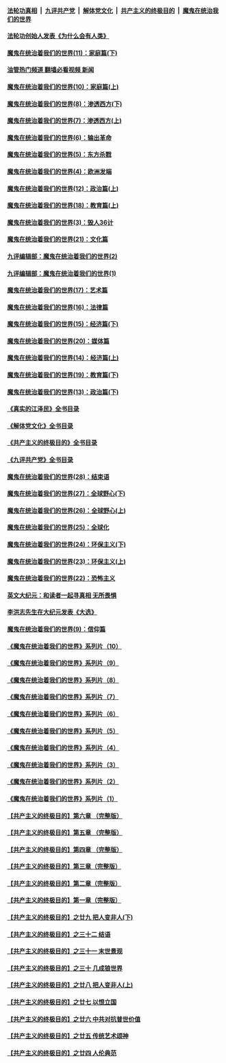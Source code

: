 ####  [法轮功真相](../../../../basic/blob/master/README.md?t=04092011) &nbsp;|&nbsp; [九评共产党](../../../../9ping.md/blob/master/README.md?t=04092011) &nbsp;|&nbsp; [解体党文化](../../../../jtdwh.md/blob/master/README.md?t=04092011)  &nbsp;|&nbsp; [共产主义的终极目的](../../../../gczydzjmd.md/blob/master/README.md?t=04092011) &nbsp;|&nbsp; [魔鬼在统治我们的世界](../../../../mgztzwmdsj.md/blob/master/README.md?t=04092011) 

#### [法轮功创始人发表《为什么会有人类》](../pages/nsc422/n13912117.md?t=04092011) 

#### [魔鬼在统治着我们的世界(11)：家庭篇(下)](../pages/nsc422/n10440961.md?t=04092011) 

#### [油管热门频道 翻墙必看视频 新闻](http://129.146.143.75:81/youtube.html?04092011)

#### [魔鬼在统治着我们的世界(10)：家庭篇(上)](../pages/nsc422/n10435448.md?t=04092011) 

#### [魔鬼在统治着我们的世界(8)：渗透西方(下)](../pages/nsc422/n10429603.md?t=04092011) 

#### [魔鬼在统治着我们的世界(7)：渗透西方(上)](../pages/nsc422/n10426013.md?t=04092011) 

#### [魔鬼在统治着我们的世界(6)：输出革命](../pages/nsc422/n10421536.md?t=04092011) 

#### [魔鬼在统治着我们的世界(5)：东方杀戮](../pages/nsc422/n10417707.md?t=04092011) 

#### [魔鬼在统治着我们的世界(4)：欧洲发端](../pages/nsc422/n10414890.md?t=04092011) 

#### [魔鬼在统治着我们的世界(12)：政治篇(上)](../pages/nsc422/n10444576.md?t=04092011) 

#### [魔鬼在统治着我们的世界(18)：教育篇(上)](../pages/nsc422/n10526970.md?t=04092011) 

#### [魔鬼在统治着我们的世界(3)：毁人36计](../pages/nsc422/n10411583.md?t=04092011) 

#### [魔鬼在统治着我们的世界(21)：文化篇](../pages/nsc422/n10597706.md?t=04092011) 

#### [九评编辑部：魔鬼在统治着我们的世界(2)](../pages/nsc422/n10410036.md?t=04092011) 

#### [九评编辑部：魔鬼在统治着我们的世界(1)](../pages/nsc422/n10406825.md?t=04092011) 

#### [魔鬼在统治着我们的世界(17)：艺术篇](../pages/nsc422/n10499093.md?t=04092011) 

#### [魔鬼在统治着我们的世界(16)：法律篇](../pages/nsc422/n10485969.md?t=04092011) 

#### [魔鬼在统治着我们的世界(15)：经济篇(下)](../pages/nsc422/n10469975.md?t=04092011) 

#### [魔鬼在统治着我们的世界(20)：媒体篇](../pages/nsc422/n10586579.md?t=04092011) 

#### [魔鬼在统治着我们的世界(14)：经济篇(上)](../pages/nsc422/n10457370.md?t=04092011) 

#### [魔鬼在统治着我们的世界(19)：教育篇(下)](../pages/nsc422/n10564808.md?t=04092011) 

#### [魔鬼在统治着我们的世界(13)：政治篇(下)](../pages/nsc422/n10448270.md?t=04092011) 

#### [《真实的江泽民》全书目录](../pages/nsc422/n13721399.md?t=04092011) 

#### [《解体党文化》全书目录](../pages/nsc422/n13721157.md?t=04092011) 

#### [《共产主义的终极目的》全书目录](../pages/nsc422/n13721048.md?t=04092011) 

#### [《九评共产党》全书目录](../pages/nsc422/n13708085.md?t=04092011) 

#### [魔鬼在统治着我们的世界(28)：结束语](../pages/nsc422/n10936246.md?t=04092011) 

#### [魔鬼在统治着我们的世界(27)：全球野心(下)](../pages/nsc422/n10928319.md?t=04092011) 

#### [魔鬼在统治着我们的世界(26)：全球野心(上)](../pages/nsc422/n10900318.md?t=04092011) 

#### [魔鬼在统治着我们的世界(25)：全球化](../pages/nsc422/n10788205.md?t=04092011) 

#### [魔鬼在统治着我们的世界(24)：环保主义(下)](../pages/nsc422/n10695307.md?t=04092011) 

#### [魔鬼在统治着我们的世界(23)：环保主义(上)](../pages/nsc422/n10688613.md?t=04092011) 

#### [魔鬼在统治着我们的世界(22)：恐怖主义](../pages/nsc422/n10614727.md?t=04092011) 

#### [英文大纪元：和读者一起寻真相 无所畏惧](../pages/nsc422/n12542027.md?t=04092011) 

#### [李洪志先生在大纪元发表《大选》](../pages/nsc422/n12534746.md?t=04092011) 

#### [魔鬼在统治着我们的世界(9)：信仰篇](../pages/nsc422/n10432159.md?t=04092011) 

#### [《魔鬼在统治着我们的世界》系列片（10）](../pages/nsc422/n12292670.md?t=04092011) 

#### [《魔鬼在统治着我们的世界》系列片（9）](../pages/nsc422/n12290859.md?t=04092011) 

#### [《魔鬼在统治着我们的世界》系列片（8）](../pages/nsc422/n12287445.md?t=04092011) 

#### [《魔鬼在统治着我们的世界》系列片（7）](../pages/nsc422/n12283425.md?t=04092011) 

#### [《魔鬼在统治着我们的世界》系列片（6）](../pages/nsc422/n12282314.md?t=04092011) 

#### [《魔鬼在统治着我们的世界》系列片（5）](../pages/nsc422/n12281419.md?t=04092011) 

#### [《魔鬼在统治着我们的世界》系列片（4）](../pages/nsc422/n12274024.md?t=04092011) 

#### [《魔鬼在统治着我们的世界》系列片（3）](../pages/nsc422/n12271322.md?t=04092011) 

#### [《魔鬼在统治着我们的世界》系列片（2）](../pages/nsc422/n12269049.md?t=04092011) 

#### [《魔鬼在统治着我们的世界》系列片（1）](../pages/nsc422/n12267575.md?t=04092011) 

#### [【共产主义的终极目的】第六章 （完整版）](../pages/nsc422/n11428913.md?t=04092011) 

#### [【共产主义的终极目的】第五章 （完整版）](../pages/nsc422/n11428912.md?t=04092011) 

#### [【共产主义的终极目的】第四章 （完整版）](../pages/nsc422/n11428907.md?t=04092011) 

#### [【共产主义的终极目的】第三章（完整版）](../pages/nsc422/n11428848.md?t=04092011) 

#### [【共产主义的终极目的】第二章（完整版）](../pages/nsc422/n11428831.md?t=04092011) 

#### [【共产主义的终极目的】第一章（完整版）](../pages/nsc422/n11417651.md?t=04092011) 

#### [【共产主义的终极目的】之廿九 把人变非人(下)](../pages/nsc422/n11344140.md?t=04092011) 

#### [【共产主义的终极目的】之三十二 结语](../pages/nsc422/n11360535.md?t=04092011) 

#### [【共产主义的终极目的】之三十一 末世景观](../pages/nsc422/n11351129.md?t=04092011) 

#### [【共产主义的终极目的】之三十 几成狼世界](../pages/nsc422/n11348280.md?t=04092011) 

#### [【共产主义的终极目的】之廿八 把人变非人(上)](../pages/nsc422/n11340492.md?t=04092011) 

#### [【共产主义的终极目的】之廿七 以恨立国](../pages/nsc422/n11336944.md?t=04092011) 

#### [【共产主义的终极目的】之廿六 中共对抗普世价值](../pages/nsc422/n11324785.md?t=04092011) 

#### [【共产主义的终极目的】之廿五 传统艺术颂神](../pages/nsc422/n11296396.md?t=04092011) 

#### [【共产主义的终极目的】之廿四 人伦典范](../pages/nsc422/n11296397.md?t=04092011) 

<img src='http://gfw-breaker.win/goodnews/indexes/nsc422.md' width='0px' height='0px'/>
